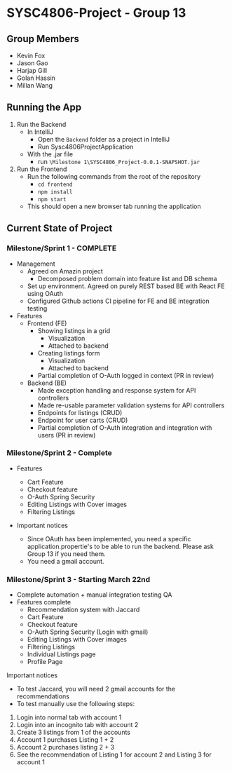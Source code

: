 # SYSC4806-Project - Group 13

## Group Members

- Kevin Fox
- Jason Gao
- Harjap Gill
- Golan Hassin
- Millan Wang

## Running the App

1. Run the Backend
    - In IntelliJ
        - Open the `Backend` folder as a project in IntelliJ
        - Run Sysc4806ProjectApplication
    - With the .jar file
        - run `\Milestone 1\SYSC4806_Project-0.0.1-SNAPSHOT.jar`
2. Run the Frontend
    - Run the following commands from the root of the repository
        - `cd frontend`
        - `npm install`
        - `npm start`
    - This should open a new browser tab running the application
  
## Current State of Project

### Milestone/Sprint 1 - COMPLETE

- Management
    - Agreed on Amazin project
        - Decomposed problem domain into feature list and DB schema
    - Set up environment. Agreed on purely REST based BE with React FE using OAuth
    - Configured Github actions CI pipeline for FE and BE integration testing
- Features
    - Frontend (FE)
        - Showing listings in a grid
            - Visualization
            - Attached to backend
        - Creating listings form
            - Visualization
            - Attached to backend
        - Partial completion of O-Auth logged in context (PR in review)
    - Backend (BE)
        - Made exception handling and response system for API controllers
        - Made re-usable parameter validation systems for API controllers
        - Endpoints for listings (CRUD)
        - Endpoint for user carts (CRUD)
        - Partial completion of O-Auth integration and integration with users (PR in review)

### Milestone/Sprint 2 - Complete

- Features
     - Cart Feature
     - Checkout feature
     - O-Auth Spring Security
     - Editing Listings with Cover images
     - Filtering Listings
       
- Important notices
     - Since OAuth has been implemented, you need a specific application.propertie's to be able to run the backend.
       Please ask Group 13 if you need them.
     - You need a gmail account.
       

### Milestone/Sprint 3 - Starting March 22nd

- Complete automation + manual integration testing QA
- Features complete
    - Recommendation system with Jaccard
    - Cart Feature
    - Checkout feature
    - O-Auth Spring Security (Login with gmail)
    - Editing Listings with Cover images
    - Filtering Listings
    - Individual Listings page
    - Profile Page

Important notices
- To test Jaccard, you will need 2 gmail accounts for the recommendations
- To test manually use the following steps:

1. Login into normal tab with account 1
2. Login into an incognito tab with account 2
3. Create 3 listings from 1 of the accounts
4. Account 1 purchases Listing 1 + 2
5. Account 2 purchases listing 2 + 3
6. See the recommendation of Listing 1 for account 2 and Listing 3 for account 1

